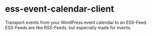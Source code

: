 # ess-event-calendar-client
Transport events from your WordPress event calendar to an ESS-Feed. ESS-Feeds are like RSS-Feeds, but especially made for events.
